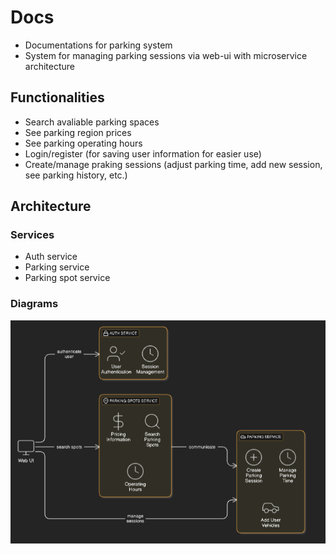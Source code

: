 # Docs
- Documentations for parking system
- System for managing parking sessions via web-ui with microservice architecture

## Functionalities
- Search avaliable parking spaces
- See parking region prices
- See parking operating hours
- Login/register (for saving user information for easier use)
- Create/manage praking sessions (adjust parking time, add new session, see parking history, etc.)

## Architecture
### Services
- Auth service
- Parking service
- Parking spot service 

### Diagrams
![alt architecture-diagram](architecture-diagram.png "Architecture diagram")
